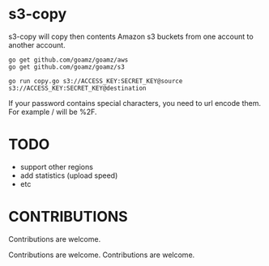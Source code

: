 s3-copy
=======

s3-copy will copy then contents Amazon s3 buckets from one account to another account. 

```
go get github.com/goamz/goamz/aws
go get github.com/goamz/goamz/s3

go run copy.go s3://ACCESS_KEY:SECRET_KEY@source s3://ACCESS_KEY:SECRET_KEY@destination
```

If your password contains special characters, you need to url encode them. For example / will be %2F.

TODO
====

* support other regions
* add statistics (upload speed)
* etc

CONTRIBUTIONS
============

Contributions are welcome.

Contributions are welcome.
Contributions are welcome.
